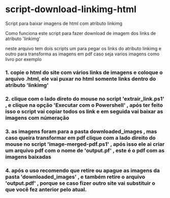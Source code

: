 # script-download-linkimg-html
Script para baixar imagens de html com atributo linkimg

Como funciona este script para fazer download de imagem dos links de atributo 'linkimg'

neste arquivo  tem dois scripts um para pegar os links do atributo linkimg e outro para transforma as imagens em pdf
caso seja varios imagens como livro por exemplo


### 1. copie o html do site com vários links de imagens e coloque o arquivo .html, ele vai puxar no html somente links dentro do atributo 'linkimg'

### 2. clique com o lado direto do mouse no script 'extrair_link.ps1' , e clique na opção 'Executar com o Powershell' , após ter feito isso o script vai copiar todos os link e em seguida vai baixar as imagens com númeração

### 3. as imagens foram para a pasta downloaded_images , mas caso queira transformar em pdf clique com a lado direito  do mouse no script 'image-merged-pdf.ps1' , após isso ele ai criar um arquivo pdf com o nome de 'output.pf' , este é o pdf com as imagens baixadas

### 4. após o uso recomendo que retire ou apague as imagens da pasta 'downloaded_images' , e também retire o arquivo 'output.pdf' , porque se caso fizer outro site vai substituir o que você fez anterior pelo atual.
